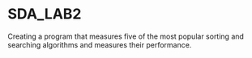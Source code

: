 # SDA_LAB2
Creating a program that measures five of the most popular sorting and searching algorithms and measures their performance.
